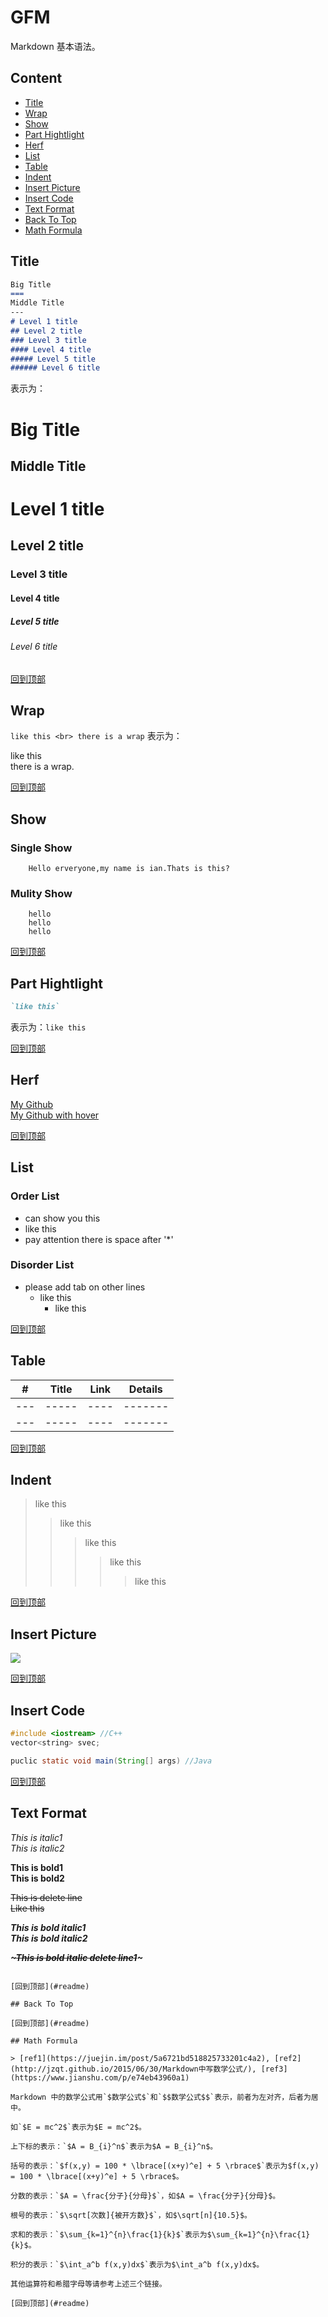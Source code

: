 # GFM

Markdown 基本语法。

## Content

- [Title](#title)
- [Wrap](#wrap)
- [Show](#show)
- [Part Hightlight](#part-hightlight)
- [Herf](#herf)
- [List](#list)
- [Table](#table)
- [Indent](#indent)
- [Insert Picture](#insert-picture)
- [Insert Code](#insert-code)
- [Text Format](#text-format)
- [Back To Top](#back-to-top)
- [Math Formula](#math-formula)


## Title

```Markdown
Big Title
===
Middle Title
---
# Level 1 title
## Level 2 title
### Level 3 title
#### Level 4 title
##### Level 5 title
###### Level 6 title
```
表示为：

Big Title
===
Middle Title
---
# Level 1 title
## Level 2 title
### Level 3 title
#### Level 4 title
##### Level 5 title
###### Level 6 title

[回到顶部](#readme)


## Wrap

`like this <br> there is a wrap` 表示为：

like this <br> there is a wrap.

[回到顶部](#readme)

## Show

### Single Show

        Hello erveryone,my name is ian.Thats is this?

### Mulity Show

        hello
        hello
        hello

[回到顶部](#readme)

## Part Hightlight
```Markdown
`like this`
```
表示为：`like this`

[回到顶部](#readme)

## Herf

[My Github](https://github.com/i0Ek3) <br>
[My Github with hover](https://github.com/i0Ek3 "悬停显示") <br>

[回到顶部](#readme)


## List

### Order List

* can show you this
* like this
* pay attention there is space after '*'

### Disorder List

* please add tab on other lines
    * like this
        * like this

[回到顶部](#readme)

## Table

| # | Title | Link | Details |
|---| ----- | ---- | ------- |
|---| ----- | ---- | ------- |
|---| ----- | ---- | ------- |

[回到顶部](#readme)

## Indent

>like this
>>like this
>>>like this
>>>>like this
>>>>>like this

[回到顶部](#readme)

## Insert Picture

![](https://avatars1.githubusercontent.com/u/9475646?s=96&v=4)

[回到顶部](#readme)

## Insert Code

```C++
#include <iostream> //C++
vector<string> svec;
```

```Java
puclic static void main(String[] args) //Java
```

[回到顶部](#readme)


## Text Format

*This is italic1*<br>
_This is italic2_<br>

**This is bold1**<br>
**This is bold2**<br>

~~This is delete line~~<br>
~~Like this~~<br>

***This is bold italic1***<br>
___This is bold italic2___<br>

***~~~This is bold italic delete line1~~~*** <br>
~~~***This is bold italic delete line2***~~~ <br>

[回到顶部](#readme)

## Back To Top

[回到顶部](#readme)

## Math Formula

> [ref1](https://juejin.im/post/5a6721bd518825733201c4a2), [ref2](http://jzqt.github.io/2015/06/30/Markdown中写数学公式/), [ref3](https://www.jianshu.com/p/e74eb43960a1)

Markdown 中的数学公式用`$数学公式$`和`$$数学公式$$`表示，前者为左对齐，后者为居中。

如`$E = mc^2$`表示为$E = mc^2$。

上下标的表示：`$A = B_{i}^n$`表示为$A = B_{i}^n$。

括号的表示：`$f(x,y) = 100 * \lbrace[(x+y)^e] + 5 \rbrace$`表示为$f(x,y) = 100 * \lbrace[(x+y)^e] + 5 \rbrace$。

分数的表示：`$A = \frac{分子}{分母}$`，如$A = \frac{分子}{分母}$。

根号的表示：`$\sqrt[次数]{被开方数}$`，如$\sqrt[n]{10.5}$。

求和的表示：`$\sum_{k=1}^{n}\frac{1}{k}$`表示为$\sum_{k=1}^{n}\frac{1}{k}$。

积分的表示：`$\int_a^b f(x,y)dx$`表示为$\int_a^b f(x,y)dx$。

其他运算符和希腊字母等请参考上述三个链接。

[回到顶部](#readme)
